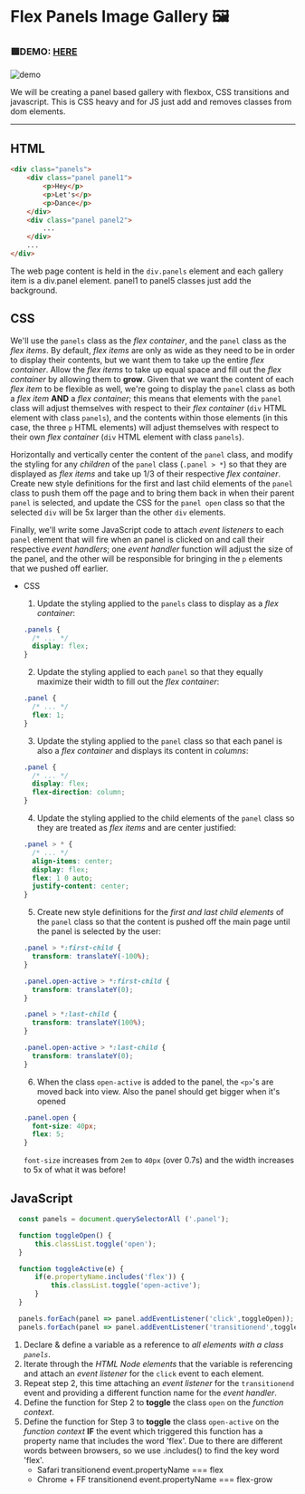 # Flex Panels Image Gallery 🖼️

### 🟥DEMO: [HERE](https://mitzelldone.github.io/JavaScript30/The%2030%20Projects/05%20-%20Flex%20Panel%20Gallery/index.html)

![demo](../05%20-%20Flex%20Panel%20Gallery/demo.gif)

We will be creating a panel based gallery with flexbox, CSS transitions and javascript. This is CSS heavy and for JS just add and removes classes from dom elements.

---

## HTML

```HTML
<div class="panels">
    <div class="panel panel1">
        <p>Hey</p>
        <p>Let's</p>
        <p>Dance</p>
    </div>
    <div class="panel panel2">
        ...
    </div>
    ...
</div>
```

The web page content is held in the `div.panels` element and each gallery item is a div.panel element. panel1 to panel5 classes just add the background.

## CSS

We'll use the `panels` class as the _flex container_, and the `panel` class as the _flex items_. By default, _flex items_ are only as wide as they need to be in order to display their contents, but we want them to take up the entire _flex container_. Allow the _flex items_ to take up equal space and fill out the _flex container_ by allowing them to **grow**. Given that we want the content of each _flex item_ to be flexible as well, we're going to display the `panel` class as both a _flex item_ **AND** a _flex container_; this means that elements with the `panel` class will adjust themselves with respect to their _flex container_ (`div` HTML element with class `panels`), and the contents within those elements (in this case, the three `p` HTML elements) will adjust themselves with respect to their own _flex container_ (`div` HTML element with class `panels`).

Horizontally and vertically center the content of the `panel` class, and modify the styling for any _children_ of the `panel` class (`.panel > *`) so that they are displayed as _flex items_ and take up 1/3 of their respective _flex container_. Create new style
definitions for the first and last child elements of the `panel` class to push them off the page and to bring them back in when their parent `panel` is selected, and update the CSS for the `panel open` class so that the selected `div` will be 5x larger than the other `div` elements.

Finally, we'll write some JavaScript code to attach _event listeners_ to each `panel` element that will fire when an panel is clicked on and call their respective _event handlers_; one _event handler_ function will adjust the size of the panel, and the other will be responsible for bringing in the `p` elements that we pushed off earlier.

- CSS

  1. Update the styling applied to the `panels` class to display as a _flex container_:

  ```CSS
  .panels {
    /* ... */
    display: flex;
  }
  ```

  2. Update the styling applied to each `panel` so that they equally maximize their width to fill out the _flex container_:

  ```CSS
  .panel {
    /* ... */
    flex: 1;
  }
  ```

  3. Update the styling applied to the `panel` class so that each panel is also a _flex container_ and displays its content in _columns_:

  ```CSS
  .panel {
    /* ... */
    display: flex;
    flex-direction: column;
  }
  ```

  4. Update the styling applied to the child elements of the `panel` class so they are treated as _flex items_ and are center justified:

  ```CSS
  .panel > * {
    /* ... */
    align-items: center;
    display: flex;
    flex: 1 0 auto;
    justify-content: center;
  }
  ```

  5. Create new style definitions for the _first and last child elements_ of the `panel` class so that the content is pushed off the main page until the panel is selected by the user:

  ```CSS
  .panel > *:first-child {
    transform: translateY(-100%);
  }

  .panel.open-active > *:first-child {
    transform: translateY(0);
  }

  .panel > *:last-child {
    transform: translateY(100%);
  }

  .panel.open-active > *:last-child {
    transform: translateY(0);
  }
  ```

  6. When the class `open-active` is added to the panel, the `<p>`'s are moved back into view. Also the panel should get bigger when it's opened

  ```CSS
  .panel.open {
    font-size: 40px;
    flex: 5;
  }
  ```

  `font-size` increases from `2em` to `40px` (over 0.7s) and the width increases to 5x of what it was before!

## JavaScript

```JavaScript
  const panels = document.querySelectorAll ('.panel');

  function toggleOpen() {
      this.classList.toggle('open');
  }

  function toggleActive(e) {
      if(e.propertyName.includes('flex')) {
          this.classList.toggle('open-active');
      }
  }

  panels.forEach(panel => panel.addEventListener('click',toggleOpen));
  panels.forEach(panel => panel.addEventListener('transitionend',toggleActive));
```

1. Declare & define a variable as a reference to _all elements with a class `panels`_.
2. Iterate through the _HTML Node elements_ that the variable is referencing and attach
   an _event listener_ for the `click` event to each element.
3. Repeat step 2, this time attaching an _event listener_ for the `transitionend` event
   and providing a different function name for the _event handler_.
4. Define the function for Step 2 to **toggle** the class `open` on the _function context_.
5. Define the function for Step 3 to **toggle** the class `open-active` on the _function
   context_ **IF** the event which triggered this function has a property name that
   includes the word 'flex'.
   Due to there are different words between browsers, so we use .includes() to find the key word 'flex'.
   - Safari transitionend event.propertyName === flex
   - Chrome + FF transitionend event.propertyName === flex-grow
